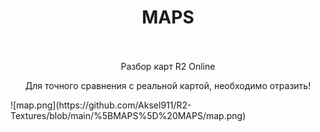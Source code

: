 <h1 style="text-align:center"><strong>MAPS</strong><br />
&nbsp;</h1>

<p style="text-align:center">Разбор карт R2 Online</p>

<p style="text-align:center">Для точного сравнения с реальной картой, необходимо отразить!</p>
![map.png](https://github.com/Aksel911/R2-Textures/blob/main/%5BMAPS%5D%20MAPS/map.png)
<p>&nbsp;</p>
